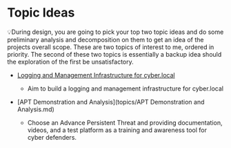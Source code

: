 # Topic Ideas

💡During design, you are going to pick your top two topic ideas and do some preliminary analysis and decomposition on them to get an idea of the projects overall scope. These are two topics of interest to me, ordered in priority. The second of these two topics is essentially a backup idea should the exploration of the first be unsatisfactory.

* [Logging and Management Infrastructure for cyber.local](topics/Logging_and_Management_Infrastructure_for_cyber.local.md)

  * Aim to build a logging and management infrastructure for cyber.local

* [APT Demonstration and Analysis](topics/APT Demonstration and Analysis.md)

  * Choose an Advance Persistent Threat and providing documentation, videos, and a test platform as a training and awareness tool for cyber defenders.

  